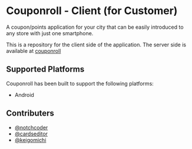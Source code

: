 # Couponroll - Client (for Customer)

A coupon/points application for your city that can be easily introduced to any store with just one smartphone.

This is a repository for the client side of the application.
The server side is available at [couponroll](https://github.com/Dev-roll/couponroll)

## Supported Platforms

Couponroll has been built to support the following platforms:

- Android <!-- ([Google Play]()) -->

## Contributers

- [@notchcoder](https://github.com/notchcoder)
- [@cardseditor](https://github.com/cardseditor)
- [@keigomichi](https://github.com/keigomichi)
